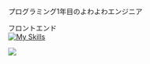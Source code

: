 <p>プログラミング1年目のよわよわエンジニア</p>

フロントエンド<br/>
[![My Skills](https://skillicons.dev/icons?i=css,html,js,ts,react,nodejs,nextjs,tailwind)](https://skillicons.dev)

![](https://github-readme-stats.vercel.app/api/top-langs?username=Hau7a&show_icons=true&locale=en&layout=compact)


<!--
**Hau7a/Hau7a** is a ✨ _special_ ✨ repository because its `README.md` (this file) appears on your GitHub profile.

Here are some ideas to get you started:

- 🔭 I’m currently working on ...
- 🌱 I’m currently learning ...
- 👯 I’m looking to collaborate on ...
- 🤔 I’m looking for help with ...
- 💬 Ask me about ...
- 📫 How to reach me: ...
- 😄 Pronouns: ...
- ⚡ Fun fact: ...
-->
